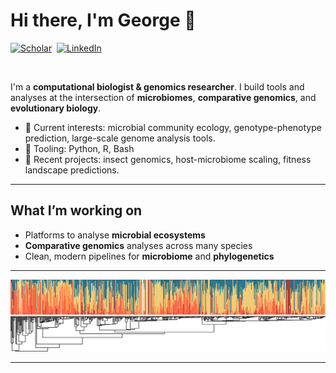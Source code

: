 # Hi there, I'm George 👋

<a href="#"><img src="https://img.shields.io/badge/Google%20Scholar-4285F4?style=for-the-badge&logo=googlescholar&logoColor=white" alt="Scholar" /></a>&nbsp;
<a href=""><img src="https://img.shields.io/badge/LinkedIn-0A66C2?style=for-the-badge&logo=linkedin&logoColor=white" alt="LinkedIn" /></a>&nbsp;

<br/>

I'm a **computational biologist & genomics researcher**. I build tools and analyses at the intersection of **microbiomes**, **comparative genomics**, and **evolutionary biology**.

- 🔬 Current interests: microbial community ecology, genotype-phenotype prediction, large-scale genome analysis tools.  
- 🧰 Tooling: Python, R, Bash
- 🌳 Recent projects: insect genomics, host-microbiome scaling, fitness landscape predictions.  

---

## What I’m working on

- Platforms to analyse **microbial ecosystems**  
- **Comparative genomics** analyses across many species  
- Clean, modern pipelines for **microbiome** and **phylogenetics**

---
![alt text](https://github.com/g-kalogiannis/g-kalogiannis/blob/main/host_phylogeny_with_microbiome_bars.svg?raw=true)

---
